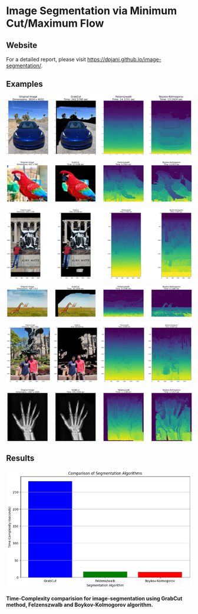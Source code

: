 # Image Segmentation via Minimum Cut/Maximum Flow

## Website

For a detailed report, please visit https://dpjani.github.io/image-segmentation/. 

## Examples

![Image 1](images/results1.png)
<!-- *Caption for Image 1* -->

![Image 2](images/results2.png)
<!-- *Caption for Image 1* -->

![Image 3](images/results3.png)
<!-- *Caption for Image 1* -->

![Image 4](images/results4.png)
<!-- *Caption for Image 1* -->

![Image 5](images/results5.png)
<!-- *Caption for Image 1* -->

![Image 6](images/results6.png)
<!-- *Caption for Image 1* -->


## Results

![Image 7](images/comparing_algorithms.png)

**Time-Complexity comparision for image-segmentation using GrabCut method, Felzenszwalb and Boykov-Kolmogorov algorithm.**
